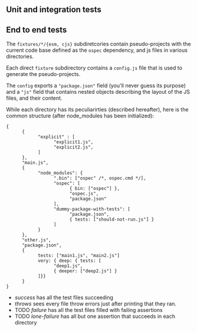 ## Unit and integration tests

## End to end tests

The `fixtures/*/{esm, cjs}` subdiretcories contain pseudo-projects with the current code base defined as the `ospec` dependency, and js files in various directories.

Each direct `fixture` subdirectory contains a `config.js` file that is used to generate the pseudo-projects.

The `config` exports a `"package.json"` field (you'll never guess its purpose) and a `"js"` field that contains nested objects describing the layout of the JS files, and their content. 

While each directory has its peculiarirties (described hereafter), here is the common structure (after node_modules has been initialized):

```JS
{
      {
            "explicit" : [
                  "explicit1.js",
                  "explicit2.js",
            ]
      },
      "main.js",
      {
            "node_modules": {
                  ".bin": ["ospec" /*, ospec.cmd */],
                  "ospec": [
                        { bin: ["ospec"] },
                        "ospec.js",
                        "package.json"
                  ],
                  "dummy-package-with-tests": [
                        "package.json",
                        { tests: ["should-not-run.js"] }
                  ]
            }
      },
      "other.js",
      "package.json",
      {
            tests: ["main1.js", "main2.js"]
            very: { deep: { tests: [
                  "deep1.js", 
                  { deeper: ["deep2.js"] }
            ]}}
      }
}
```

- *success* has all the test files succeeding
- *throws* sees every file throw errors just after printing that they ran.
- TODO *failure* has all the test files filled with failing assertions
- TODO *lone-failure* has all but one assertion that succeeds in each directory
